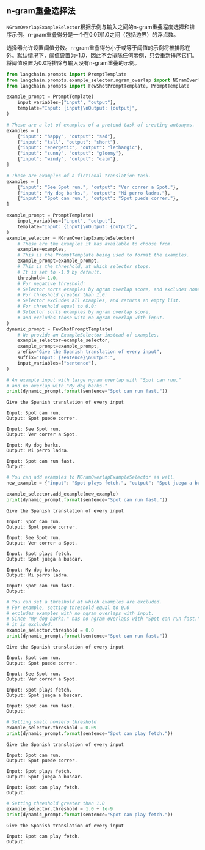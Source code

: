 ## n-gram重叠选择法

`NGramOverlapExampleSelector`根据示例与输入之间的n-gram重叠程度选择和排序示例。n-gram重叠得分是一个在0.0到1.0之间（包括边界）的浮点数。

选择器允许设置阈值分数。n-gram重叠得分小于或等于阈值的示例将被排除在外。默认情况下，阈值设置为-1.0，因此不会排除任何示例，只会重新排序它们。将阈值设置为0.0将排除与输入没有n-gram重叠的示例。



```python
from langchain.prompts import PromptTemplate
from langchain.prompts.example_selector.ngram_overlap import NGramOverlapExampleSelector
from langchain.prompts import FewShotPromptTemplate, PromptTemplate

example_prompt = PromptTemplate(
    input_variables=["input", "output"],
    template="Input: {input}\nOutput: {output}",
)

# These are a lot of examples of a pretend task of creating antonyms.
examples = [
    {"input": "happy", "output": "sad"},
    {"input": "tall", "output": "short"},
    {"input": "energetic", "output": "lethargic"},
    {"input": "sunny", "output": "gloomy"},
    {"input": "windy", "output": "calm"},
]
```


```python
# These are examples of a fictional translation task.
examples = [
    {"input": "See Spot run.", "output": "Ver correr a Spot."},
    {"input": "My dog barks.", "output": "Mi perro ladra."},
    {"input": "Spot can run.", "output": "Spot puede correr."},
]
```


```python
example_prompt = PromptTemplate(
    input_variables=["input", "output"],
    template="Input: {input}\nOutput: {output}",
)
example_selector = NGramOverlapExampleSelector(
    # These are the examples it has available to choose from.
    examples=examples,
    # This is the PromptTemplate being used to format the examples.
    example_prompt=example_prompt,
    # This is the threshold, at which selector stops.
    # It is set to -1.0 by default.
    threshold=-1.0,
    # For negative threshold:
    # Selector sorts examples by ngram overlap score, and excludes none.
    # For threshold greater than 1.0:
    # Selector excludes all examples, and returns an empty list.
    # For threshold equal to 0.0:
    # Selector sorts examples by ngram overlap score,
    # and excludes those with no ngram overlap with input.
)
dynamic_prompt = FewShotPromptTemplate(
    # We provide an ExampleSelector instead of examples.
    example_selector=example_selector,
    example_prompt=example_prompt,
    prefix="Give the Spanish translation of every input",
    suffix="Input: {sentence}\nOutput:",
    input_variables=["sentence"],
)
```


```python
# An example input with large ngram overlap with "Spot can run."
# and no overlap with "My dog barks."
print(dynamic_prompt.format(sentence="Spot can run fast."))
```

    Give the Spanish translation of every input
    
    Input: Spot can run.
    Output: Spot puede correr.
    
    Input: See Spot run.
    Output: Ver correr a Spot.
    
    Input: My dog barks.
    Output: Mi perro ladra.
    
    Input: Spot can run fast.
    Output:
    


```python
# You can add examples to NGramOverlapExampleSelector as well.
new_example = {"input": "Spot plays fetch.", "output": "Spot juega a buscar."}

example_selector.add_example(new_example)
print(dynamic_prompt.format(sentence="Spot can run fast."))
```

    Give the Spanish translation of every input
    
    Input: Spot can run.
    Output: Spot puede correr.
    
    Input: See Spot run.
    Output: Ver correr a Spot.
    
    Input: Spot plays fetch.
    Output: Spot juega a buscar.
    
    Input: My dog barks.
    Output: Mi perro ladra.
    
    Input: Spot can run fast.
    Output:
    


```python
# You can set a threshold at which examples are excluded.
# For example, setting threshold equal to 0.0
# excludes examples with no ngram overlaps with input.
# Since "My dog barks." has no ngram overlaps with "Spot can run fast."
# it is excluded.
example_selector.threshold = 0.0
print(dynamic_prompt.format(sentence="Spot can run fast."))
```

    Give the Spanish translation of every input
    
    Input: Spot can run.
    Output: Spot puede correr.
    
    Input: See Spot run.
    Output: Ver correr a Spot.
    
    Input: Spot plays fetch.
    Output: Spot juega a buscar.
    
    Input: Spot can run fast.
    Output:
    


```python
# Setting small nonzero threshold
example_selector.threshold = 0.09
print(dynamic_prompt.format(sentence="Spot can play fetch."))
```

    Give the Spanish translation of every input
    
    Input: Spot can run.
    Output: Spot puede correr.
    
    Input: Spot plays fetch.
    Output: Spot juega a buscar.
    
    Input: Spot can play fetch.
    Output:
    


```python
# Setting threshold greater than 1.0
example_selector.threshold = 1.0 + 1e-9
print(dynamic_prompt.format(sentence="Spot can play fetch."))
```

    Give the Spanish translation of every input
    
    Input: Spot can play fetch.
    Output:
    


```python

```
